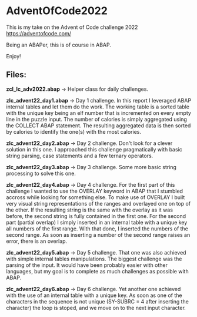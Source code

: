 # AdventOfCode2022
This is my take on the Advent of Code challenge 2022 https://adventofcode.com/

Being an ABAPer, this is of course in ABAP.

Enjoy!



## Files:
**zcl_lc_adv2022.abap** -> Helper class for daily challenges.

**zlc_advent22_day1.abap** -> Day 1 challenge.
In this report I leveraged ABAP internal tables and let them do the work. The working table is a sorted table with the unique key being an elf number that is incremented on every empty line in the puzzle input. The number of calories is simply aggregated using the COLLECT ABAP statement. 
The resulting aggregated data is then sorted by calories to identify the one(s) with the most calories.

**zlc_advent22_day2.abap** -> Day 2 challenge.
Don't look for a clever solution in this one. I approached this challenge pragmatically with basic string parsing, case statements and a few ternary operators. 

**zlc_advent22_day3.abap** -> Day 3 challenge.
Some more basic string processing to solve this one. 

**zlc_advent22_day4.abap** -> Day 4 challenge.
For the first part of this challenge I wanted to use the OVERLAY keyword in ABAP that I stumbled accross while looking for something else. To make use of OVERLAY I built very visual string representations of the ranges and overlayed one on top of the other. If the resulting string is the same with the overlay as it was before, the second string is fully contained in the first one. 
For the second part (partial overlap) I simply inserted in an internal table with a unique key all numbers of the first range. With that done, I inserted the numbers of the second range. As soon as inserting a number of the second range raises an error, there is an overlap.

**zlc_advent22_day5.abap** -> Day 5 challenge.
That one was also achieved with simple internal tables manipulations. The biggest challenge was the parsing of the input. It would have been probably easier with other languages, but my goal is to complete as much challenges as possible with ABAP. 

**zlc_advent22_day6.abap** -> Day 6 challenge.
Yet another one achieved with the use of an internal table with a unique key. As soon as one of the characters in the sequence is not unique (SY-SUBRC = 4 after inserting the character) the loop is stoped, and we move on to the next input character.
